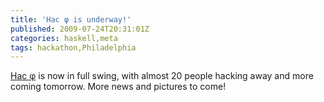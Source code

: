 ```yaml
---
title: 'Hac φ is underway!'
published: 2009-07-24T20:31:01Z
categories: haskell,meta
tags: hackathon,Philadelphia
---
```


<a href="http://haskell.org/haskellwiki/Hac_%CF%86">Hac φ</a> is now in full swing, with almost 20 people hacking away and more coming tomorrow.  More news and pictures to come!

